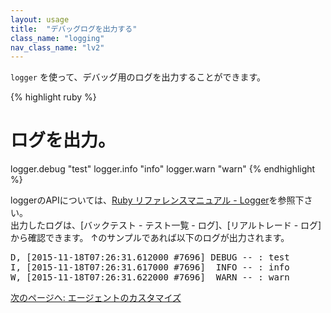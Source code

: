 ```yaml
---
layout: usage
title:  "デバッグログを出力する"
class_name: "logging"
nav_class_name: "lv2"
---
```


`logger` を使って、デバッグ用のログを出力することができます。

{% highlight ruby %}
# ログを出力。
logger.debug "test"
logger.info "info"
logger.warn "warn"
{% endhighlight %}

loggerのAPIについては、[Ruby リファレンスマニュアル - Logger](http://docs.ruby-lang.org/ja/2.2.0/library/logger.html)を参照下さい。<br/>
出力したログは、[バックテスト - テスト一覧 - ログ]、[リアルトレード - ログ]から確認できます。
↑のサンプルであれば以下のログが出力されます。

<pre>
D, [2015-11-18T07:26:31.612000 #7696] DEBUG -- : test
I, [2015-11-18T07:26:31.617000 #7696]  INFO -- : info
W, [2015-11-18T07:26:31.622000 #7696]  WARN -- : warn
</pre>

<div class="next">
  <a href="020900_customizing.html">次のページへ: エージェントのカスタマイズ</a>
</div>

